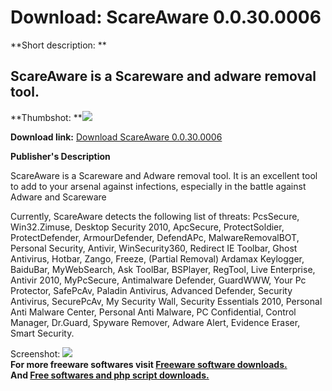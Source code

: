 # Download: ScareAware 0.0.30.0006

**Short description: **

## ScareAware is a Scareware and adware removal tool.

  
**Thumbshot: **![](http://www.freewarefiles.com/screenshot/scareaware_md.jpg)   
  
**Download link:** [Download ScareAware 0.0.30.0006](http://freesoftwares.boysofts.com/ScareAware_program_55057.html)  
  

**Publisher's Description**  
  

ScareAware is a Scareware and Adware removal tool. It is an excellent tool to
add to your arsenal against infections, especially in the battle against
Adware and Scareware

Currently, ScareAware detects the following list of threats: PcsSecure,
Win32.Zimuse, Desktop Security 2010, ApcSecure, ProtectSoldier,
ProtectDefender, ArmourDefender, DefendAPc, MalwareRemovalBOT, Personal
Security, Antivir, WinSecurity360, Redirect IE Toolbar, Ghost Antivirus,
Hotbar, Zango, Freeze, (Partial Removal) Ardamax Keylogger, BaiduBar,
MyWebSearch, Ask ToolBar, BSPlayer, RegTool, Live Enterprise, Antivir 2010,
MyPcSecure, Antimalware Defender, GuardWWW, Your Pc Protector, SafePcAv,
Paladin Antivirus, Advanced Defender, Security Antivirus, SecurePcAv, My
Security Wall, Security Essentials 2010, Personal Anti Malware Center,
Personal Anti Malware, PC Confidential, Control Manager, Dr.Guard, Spyware
Remover, Adware Alert, Evidence Eraser, Smart Security.

  
  
Screenshot: ![](http://www.freewarefiles.com/screenshot/scareaware.jpg)  
**For more freeware softwares visit [Freeware software downloads.](http://freesoftwares.boysofts.com/)**   
**And [Free softwares and php script downloads.](http://www.boysofts.com/)**

